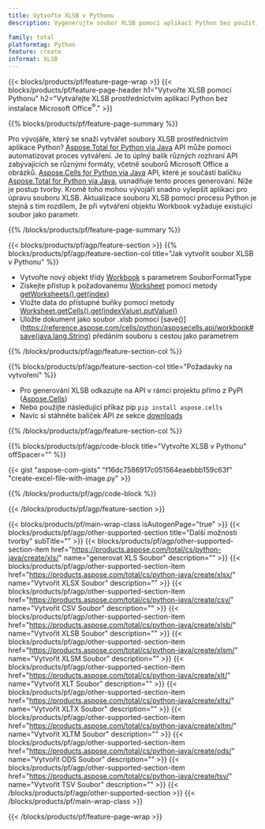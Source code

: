 ```yaml
---
title: Vytvořte XLSB v Pythonu
description: Vygenerujte soubor XLSB pomocí aplikací Python bez použití sady Microsoft Office. 

family: total
platformtag: Python
feature: create
informat: XLSB
---
```

{{< blocks/products/pf/feature-page-wrap >}}
{{< blocks/products/pf/feature-page-header h1="Vytvořte XLSB pomocí Pythonu" h2="Vytvářejte XLSB prostřednictvím aplikací Python bez instalace Microsoft Office<sup>&reg;</sup>." >}}

{{% blocks/products/pf/feature-page-summary %}}

Pro vývojáře, který se snaží vytvářet soubory XLSB prostřednictvím aplikace Python? [Aspose.Total for Python via Java](https://products.aspose.com/total/python-java/) API může pomoci automatizovat proces vytváření. Je to úplný balík různých rozhraní API zabývajících se různými formáty, včetně souborů Microsoft Office a obrázků. [Aspose.Cells for Python via Java](https://products.aspose.com/cells/python-java/) API, které je součástí balíčku [Aspose.Total for Python via Java](https://products.aspose.com/total/python-java/), usnadňuje tento proces generování. Níže je postup tvorby. Kromě toho mohou vývojáři snadno vylepšit aplikaci pro úpravu souboru XLSB. Aktualizace souboru XLSB pomocí procesu Python je stejná s tím rozdílem, že při vytváření objektu Workbook vyžaduje existující soubor jako parametr.

{{% /blocks/products/pf/feature-page-summary %}}

{{< blocks/products/pf/agp/feature-section >}}
{{% blocks/products/pf/agp/feature-section-col title="Jak vytvořit soubor XLSB v Pythonu" %}}

- Vytvořte nový objekt třídy [Workbook](https://reference.aspose.com/cells/python/asposecells.api/Workbook) s parametrem SouborFormatType
- Získejte přístup k požadovanému [Worksheet](https://reference.aspose.com/cells/python/asposecells.api/Worksheet) pomocí metody [getWorksheets().get(index)](https://reference.aspose.com/cells/python/asposecells.api/workbook#Worksheets)
- Vložte data do přístupné buňky pomocí metody [Worksheet.getCells().get(indexValue).putValue()](https://reference.aspose.com/cells/python/asposecells.api/worksheet#Cells)
- Uložte dokument jako soubor .xlsb pomocí [save()](https://reference.aspose.com/cells/python/asposecells.api/workbook#save(java.lang.String) předáním souboru s cestou jako parametrem

{{% /blocks/products/pf/agp/feature-section-col %}}

{{% blocks/products/pf/agp/feature-section-col title="Požadavky na vytvoření" %}}

- Pro generování XLSB odkazujte na API v rámci projektu přímo z PyPI ([Aspose.Cells](https://pypi.org/project/aspose-cells/))
- Nebo použijte následující příkaz pip ```pip install aspose.cells``` 
- Navíc si stáhněte balíček API ze sekce [downloads](https://downloads.aspose.com/cells/python-java) 

{{% /blocks/products/pf/agp/feature-section-col %}}

{{% blocks/products/pf/agp/code-block title="Vytvořte XLSB v Pythonu" offSpacer="" %}}

{{< gist "aspose-com-gists" "f16dc7586917c051564eaebbb159c63f" "create-excel-file-with-image.py" >}}

{{% /blocks/products/pf/agp/code-block %}}

{{< /blocks/products/pf/agp/feature-section >}}

{{< blocks/products/pf/main-wrap-class isAutogenPage="true" >}}
{{< blocks/products/pf/agp/other-supported-section title="Další možnosti tvorby" subTitle="" >}}
{{< blocks/products/pf/agp/other-supported-section-item href="https://products.aspose.com/total/cs/python-java/create/xls/" name="generovat XLS Soubor" description="" >}}
{{< blocks/products/pf/agp/other-supported-section-item href="https://products.aspose.com/total/cs/python-java/create/xlsx/" name="Vytvořit XLSX Soubor" description="" >}}
{{< blocks/products/pf/agp/other-supported-section-item href="https://products.aspose.com/total/cs/python-java/create/csv/" name="Vytvořit CSV Soubor" description="" >}}
{{< blocks/products/pf/agp/other-supported-section-item href="https://products.aspose.com/total/cs/python-java/create/xlsb/" name="Vytvořit XLSB Soubor" description="" >}}
{{< blocks/products/pf/agp/other-supported-section-item href="https://products.aspose.com/total/cs/python-java/create/xlsm/" name="Vytvořit XLSM Soubor" description="" >}}
{{< blocks/products/pf/agp/other-supported-section-item href="https://products.aspose.com/total/cs/python-java/create/xlt/" name="Vytvořit XLT Soubor" description="" >}}
{{< blocks/products/pf/agp/other-supported-section-item href="https://products.aspose.com/total/cs/python-java/create/xltx/" name="Vytvořit XLTX Soubor" description="" >}}
{{< blocks/products/pf/agp/other-supported-section-item href="https://products.aspose.com/total/cs/python-java/create/xltm/" name="Vytvořit XLTM Soubor" description="" >}}
{{< blocks/products/pf/agp/other-supported-section-item href="https://products.aspose.com/total/cs/python-java/create/ods/" name="Vytvořit ODS Soubor" description="" >}}
{{< blocks/products/pf/agp/other-supported-section-item href="https://products.aspose.com/total/cs/python-java/create/tsv/" name="Vytvořit TSV Soubor" description="" >}}
{{< /blocks/products/pf/agp/other-supported-section >}}
{{< /blocks/products/pf/main-wrap-class >}}

{{< /blocks/products/pf/feature-page-wrap >}}